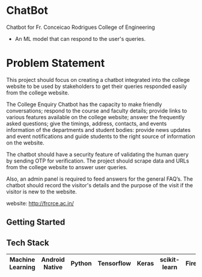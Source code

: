 # ChatBot

Chatbot for Fr. Conceicao Rodrigues College of Engineering 

- An ML model that can respond to the user's queries.

# Problem Statement 

This project should focus on creating a chatbot integrated into the college website to be used by stakeholders to get their queries responded easily from the college website.

The College Enquiry Chatbot has the capacity to make friendly conversations; respond to the course and faculty details; provide links to various features available on the college website; answer the frequently asked questions; give the timings, address, contacts, and events information of the departments and student bodies: provide news updates and event notifications and guide students to the right source of information on the website.

The chatbot should have a security feature of validating the human query by sending OTP for verification. The project should scrape data and URLs from the college website to answer user queries.

Also, an admin panel is required to feed answers for the general FAQ’s. The chatbot should record the visitor's details and the purpose of the visit if the visitor is new to the website. 

website: http://frcrce.ac.in/

## Getting Started

 ## Tech Stack

| Machine Learning | Android Native | Python | Tensorflow | Keras | scikit-learn | Firebase | Heroku | Java | 
 | :---: | :---: | :---: | :---: | :---: | :---: | :---: | :---: | :---: | 

